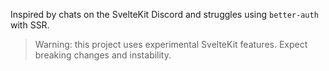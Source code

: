Inspired by chats on the SvelteKit Discord and struggles using `better-auth` with SSR.

> Warning: this project uses experimental SvelteKit features. Expect breaking changes and instability.
